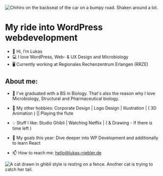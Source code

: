 ![Chihiro on the backseat of the car on a bumpy road. Shaken around a lot.](https://media4.giphy.com/media/Dc4TGF0n3mVVK/giphy.gif?cid=790b76112bf8ddb06bc808a8cb3b22222ddbcda78d715a7e&rid=giphy.gif&ct=g)

# My ride into WordPress webdevelopment

- 👋 Hi, I’m Lukas
- 💻 I love WordPress, Web- & UX Design and Microbiology
- 🖥 Currently working at Regionales Rechenzentrum Erlangen (RRZE)

## About me:
- 🌱 I've graduated with a BS in Biology. That's also the reason why I love Microbiology, Structural and Pharmaceutical biology.
- 🌊 My other hobbies: Corporate Design | Logo Design | Illustration | ( 3D Animation ) || Playing the flute
- 💡 Stuff I like: Studio Ghibli | Watching Netflix | ( & Drawing - If there is time left )
- 🎯 My goals this year: Dive deeper into WP Development and additionally to learn React

- 📫 How to reach me: hello@lukas-niebler.de 

![A cat drawn in ghibli style is resting on a fence. Another cat is trying to catch her tail.](https://c.tenor.com/CIkuegBthg0AAAAC/whisper-of-the-heart-cat.gif)

<!---
lukasniebler/lukasniebler is a ✨ special ✨ repository because its `README.md` (this file) appears on your GitHub profile.
You can click the Preview link to take a look at your changes.
--->

